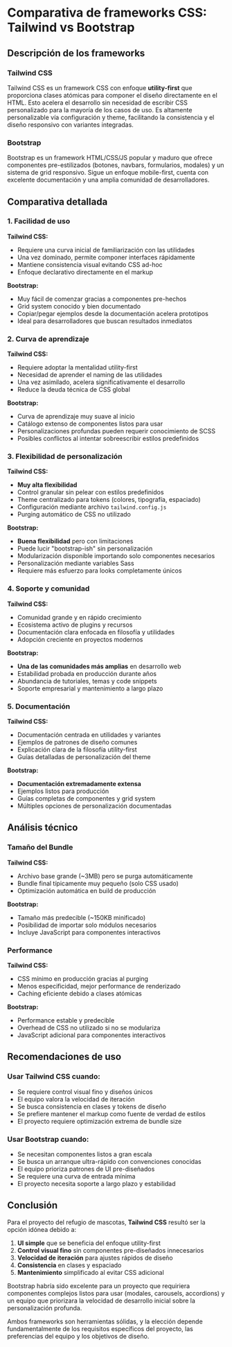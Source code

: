 # Comparativa de frameworks CSS: Tailwind vs Bootstrap

## Descripción de los frameworks

### Tailwind CSS
Tailwind CSS es un framework CSS con enfoque **utility-first** que proporciona clases atómicas para componer el diseño directamente en el HTML. Esto acelera el desarrollo sin necesidad de escribir CSS personalizado para la mayoría de los casos de uso. Es altamente personalizable vía configuración y theme, facilitando la consistencia y el diseño responsivo con variantes integradas.

### Bootstrap
Bootstrap es un framework HTML/CSS/JS popular y maduro que ofrece componentes pre-estilizados (botones, navbars, formularios, modales) y un sistema de grid responsivo. Sigue un enfoque mobile-first, cuenta con excelente documentación y una amplia comunidad de desarrolladores.

## Comparativa detallada

### 1. Facilidad de uso

**Tailwind CSS:**
- Requiere una curva inicial de familiarización con las utilidades
- Una vez dominado, permite componer interfaces rápidamente
- Mantiene consistencia visual evitando CSS ad-hoc
- Enfoque declarativo directamente en el markup

**Bootstrap:**
- Muy fácil de comenzar gracias a componentes pre-hechos
- Grid system conocido y bien documentado
- Copiar/pegar ejemplos desde la documentación acelera prototipos
- Ideal para desarrolladores que buscan resultados inmediatos

### 2. Curva de aprendizaje

**Tailwind CSS:**
- Requiere adoptar la mentalidad utility-first
- Necesidad de aprender el naming de las utilidades
- Una vez asimilado, acelera significativamente el desarrollo
- Reduce la deuda técnica de CSS global

**Bootstrap:**
- Curva de aprendizaje muy suave al inicio
- Catálogo extenso de componentes listos para usar
- Personalizaciones profundas pueden requerir conocimiento de SCSS
- Posibles conflictos al intentar sobreescribir estilos predefinidos

### 3. Flexibilidad de personalización

**Tailwind CSS:**
- **Muy alta flexibilidad**
- Control granular sin pelear con estilos predefinidos
- Theme centralizado para tokens (colores, tipografía, espaciado)
- Configuración mediante archivo `tailwind.config.js`
- Purging automático de CSS no utilizado

**Bootstrap:**
- **Buena flexibilidad** pero con limitaciones
- Puede lucir "bootstrap-ish" sin personalización
- Modularización disponible importando solo componentes necesarios
- Personalización mediante variables Sass
- Requiere más esfuerzo para looks completamente únicos

### 4. Soporte y comunidad

**Tailwind CSS:**
- Comunidad grande y en rápido crecimiento
- Ecosistema activo de plugins y recursos
- Documentación clara enfocada en filosofía y utilidades
- Adopción creciente en proyectos modernos

**Bootstrap:**
- **Una de las comunidades más amplias** en desarrollo web
- Estabilidad probada en producción durante años
- Abundancia de tutoriales, temas y code snippets
- Soporte empresarial y mantenimiento a largo plazo

### 5. Documentación

**Tailwind CSS:**
- Documentación centrada en utilidades y variantes
- Ejemplos de patrones de diseño comunes
- Explicación clara de la filosofía utility-first
- Guías detalladas de personalización del theme

**Bootstrap:**
- **Documentación extremadamente extensa**
- Ejemplos listos para producción
- Guías completas de componentes y grid system
- Múltiples opciones de personalización documentadas

## Análisis técnico

### Tamaño del Bundle

**Tailwind CSS:**
- Archivo base grande (~3MB) pero se purga automáticamente
- Bundle final típicamente muy pequeño (solo CSS usado)
- Optimización automática en build de producción

**Bootstrap:**
- Tamaño más predecible (~150KB minificado)
- Posibilidad de importar solo módulos necesarios
- Incluye JavaScript para componentes interactivos

### Performance

**Tailwind CSS:**
- CSS mínimo en producción gracias al purging
- Menos especificidad, mejor performance de renderizado
- Caching eficiente debido a clases atómicas

**Bootstrap:**
- Performance estable y predecible
- Overhead de CSS no utilizado si no se modulariza
- JavaScript adicional para componentes interactivos

## Recomendaciones de uso

### Usar Tailwind CSS cuando:
- Se requiere control visual fino y diseños únicos
- El equipo valora la velocidad de iteración
- Se busca consistencia en clases y tokens de diseño
- Se prefiere mantener el markup como fuente de verdad de estilos
- El proyecto requiere optimización extrema de bundle size

### Usar Bootstrap cuando:
- Se necesitan componentes listos a gran escala
- Se busca un arranque ultra-rápido con convenciones conocidas
- El equipo prioriza patrones de UI pre-diseñados
- Se requiere una curva de entrada mínima
- El proyecto necesita soporte a largo plazo y estabilidad

## Conclusión

Para el proyecto del refugio de mascotas, **Tailwind CSS** resultó ser la opción idónea debido a:

1. **UI simple** que se beneficia del enfoque utility-first
2. **Control visual fino** sin componentes pre-diseñados innecesarios
3. **Velocidad de iteración** para ajustes rápidos de diseño
4. **Consistencia** en clases y espaciado
5. **Mantenimiento** simplificado al evitar CSS adicional

Bootstrap habría sido excelente para un proyecto que requiriera componentes complejos listos para usar (modales, carousels, accordions) y un equipo que priorizara la velocidad de desarrollo inicial sobre la personalización profunda.

Ambos frameworks son herramientas sólidas, y la elección depende fundamentalmente de los requisitos específicos del proyecto, las preferencias del equipo y los objetivos de diseño.
